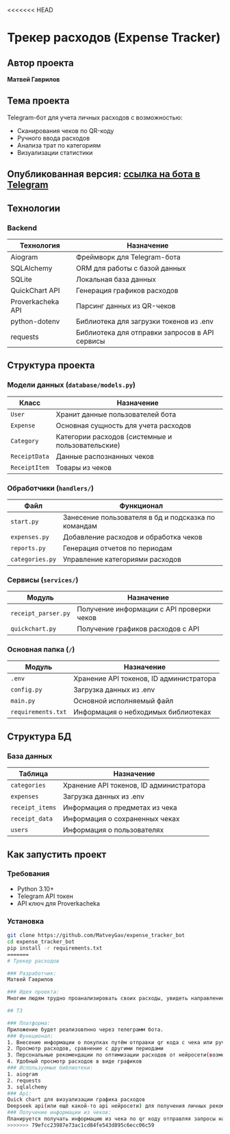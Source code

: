 <<<<<<< HEAD
# Трекер расходов (Expense Tracker)

## Автор проекта
**Матвей Гаврилов**

## Тема проекта
Telegram-бот для учета личных расходов с возможностью:
- Сканирования чеков по QR-коду
- Ручного ввода расходов
- Анализа трат по категориям
- Визуализации статистики

## Опубликованная версия: [ссылка на бота в Telegram](https://t.me/tracker_expenses_bot)

## Технологии

### Backend
| Технология | Назначение                                     |
|----|------------------------------------------------|
| Aiogram | Фреймворк для Telegram-бота                    |
| SQLAlchemy | ORM для работы с базой данных                  |
| SQLite | Локальная база данных                          |
| QuickChart API | Генерация графиков расходов                    |
| Proverkacheka API | Парсинг данных из QR-чеков                     |
| python-dotenv| Библиотека для загрузки токенов из .env        |
| requests| Библиотека для отправки запросов в API сервисы |

## Структура проекта

### Модели данных (`database/models.py`)
| Класс | Назначение |
|-------|------------|
| `User` | Хранит данные пользователей бота |
| `Expense` | Основная сущность для учета расходов |
| `Category` | Категории расходов (системные и пользовательские) |
| `ReceiptData` | Данные распознанных чеков |
| `ReceiptItem` | Товары из чеков |

### Обработчики (`handlers/`)
| Файл | Функционал                                          |
|------|-----------------------------------------------------|
| `start.py` | Занесение пользователя в бд и подсказка по командам |
| `expenses.py` | Добавление расходов и обработка чеков               |
| `reports.py` | Генерация отчетов по периодам                       |
| `categories.py` | Управление категориями расходов                     |

### Сервисы (`services/`)
| Модуль | Назначение                                |
|--------|-------------------------------------------|
| `receipt_parser.py` | Получение информации с API проверки чеков |
| `quickchart.py` | Получение графиков расходов с API         |

### Основная папка (`/`)
| Модуль           | Назначение                              |
|------------------|-----------------------------------------|
| `.env`           | Хранение API токенов, ID администратора |
| `config.py`      | Загрузка данных из .env                 |
| `main.py`        | Основной исполняемый файл               |
| `requirements.txt` | Информация о небходимых библиотеках     |

## Структура БД

### База данных
| Таблица         | Назначение                              |
|-----------------|-----------------------------------------|
| `categories`    | Хранение API токенов, ID администратора |
| `expenses`      | Загрузка данных из .env                 |
| `receipt_items` | Информация о предметах из чека          |
| `receipt_data`  | Информация о сохраненных чеках          |
| `users`         | Информация о пользователях              |

## Как запустить проект

### Требования
- Python 3.10+
- Telegram API токен
- API ключ для Proverkacheka

### Установка
```bash
git clone https://github.com/MatveyGav/expense_tracker_bot
cd expense_tracker_bot
pip install -r requirements.txt
=======
# Трекер расходов

### Разработчик:
Матвей Гаврилов

### Идея проекта:
Многим людям трудно проанализировать своих расходы, увидеть направление основных расходов. С эти может помочь моё приложение

## ТЗ

### Платформа: 
Приложение будет реализовпнно через телеграмм бота.
### Функционал:
1. Внесение информации о покупках путём отправки qr кода с чека или ручным вводом
2. Просмотр расходов, сравнение с другими периодами
3. Персональные рекомендации по оптимизации расходов от нейросети(возможно)
4. Удобный просмотр расходов в виде графиков
### Используемые библиотеки: 
1. aiogram
2. requests
3. sqlalchemy
### Api: 
Quick chart для визуализации графика расходов 
Deepseek api(или ещё какой-то api нейросети) для получения личных рекомендаций на основе расходов
### Получение информации из чеков:
Планируется получать информацию из чека по qr коду отправляя запросы на сайт https://proverkacheka.com/
>>>>>>> 79efcc23987e73ac1cd84fe543d895c6ecc06c59
